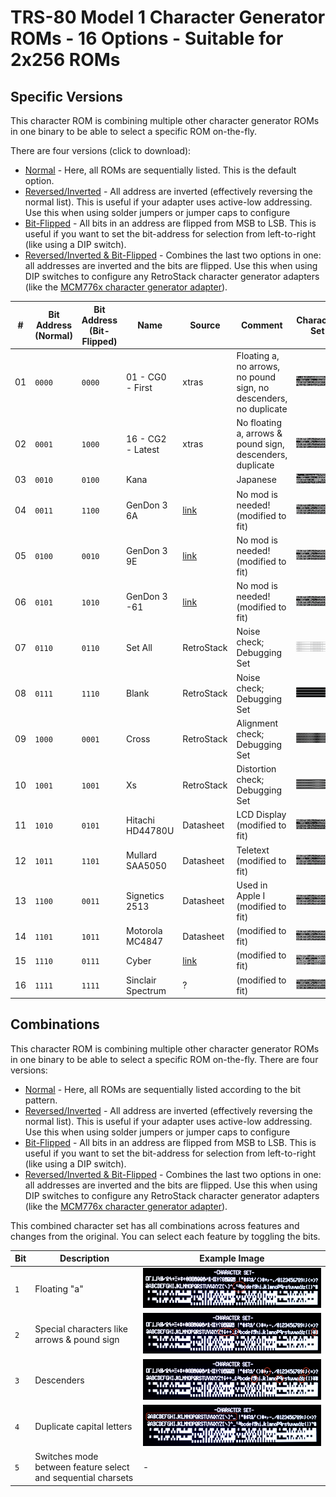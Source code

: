 # TRS-80 Model 1 Character Generator ROMs - 16 Options - Suitable for 2x256 ROMs

## Specific Versions

This character ROM is combining multiple other character generator ROMs in one binary to be able to select a specific ROM on-the-fly.

There are four versions (click to download):
- [Normal](character_set_16s.bin) - Here, all ROMs are sequentially listed. This is the default option.
- [Reversed/Inverted](character_set_16s_r.bin) - All address are inverted (effectively reversing the normal list). This is useful if your adapter uses active-low addressing. Use this when using solder jumpers or jumper caps to configure 
- [Bit-Flipped](character_set_16s_f.bin) - All bits in an address are flipped from MSB to LSB. This is useful if you want to set the bit-address for selection from left-to-right (like using a DIP switch).
- [Reversed/Inverted & Bit-Flipped](character_set_16s_rf.bin) - Combines the last two options in one: all addresses are inverted and the bits are flipped. Use this when using DIP switches to configure any RetroStack character generator adapters (like the [MCM776x character generator adapter](https://github.com/RetroStack/MCM776x_CharGen_Adapter)).

|#|Bit Address (Normal)| Bit Address (Bit-Flipped)|Name|Source|Comment|Character Set|
|-|-|-|-|-|-|-|
|01|`0000`|`0000`|01 - CG0 - First|xtras|Floating a, no arrows, no pound sign, no descenders, no duplicate|![01](../Images/01.png)|
|02|`0001`|`1000`|16 - CG2 - Latest|xtras|No floating a, arrows & pound sign, descenders, duplicate|![16](../Images/16.png)|
|03|`0010`|`0100`|Kana||Japanese|![17](../Images/17.png)|
|04|`0011`|`1100`|GenDon 3 6A|[link](https://forum.vcfed.org/index.php?threads/gendon3-improved-character-generator-for-the-model-i-discussion.59498/)|No mod is needed! (modified to fit)|![18](../Images/18.png)|
|05|`0100`|`0010`|GenDon 3 9E|[link](https://forum.vcfed.org/index.php?threads/gendon3-improved-character-generator-for-the-model-i-discussion.59498/)|No mod is needed! (modified to fit)|![19](../Images/19.png)|
|06|`0101`|`1010`|GenDon 3 -61|[link](https://forum.vcfed.org/index.php?threads/gendon3-improved-character-generator-for-the-model-i-discussion.59498/)|No mod is needed! (modified to fit)|![20](../Images/20.png)|
|07|`0110`|`0110`|Set All|RetroStack|Noise check; Debugging Set|![21](../Images/21.png)|
|08|`0111`|`1110`|Blank|RetroStack|Noise check; Debugging Set|![22](../Images/22.png)|
|09|`1000`|`0001`|Cross|RetroStack|Alignment check; Debugging Set|![23](../Images/23.png)|
|10|`1001`|`1001`|Xs|RetroStack|Distortion check; Debugging Set|![24](../Images/24.png)|
|11|`1010`|`0101`|Hitachi HD44780U|Datasheet|LCD Display (modified to fit)|![25](../Images/25.png)|
|12|`1011`|`1101`|Mullard SAA5050|Datasheet|Teletext (modified to fit)|![26](../Images/26.png)|
|13|`1100`|`0011`|Signetics 2513|Datasheet|Used in Apple I (modified to fit)|![27](../Images/27.png)|
|14|`1101`|`1011`|Motorola MC4847|Datasheet|(modified to fit)|![28](../Images/28.png)|
|15|`1110`|`0111`|Cyber|[link](http://www.6502.org/users/sjgray/computer/cbmchr/cbmchr.html)|(modified to fit)|![29](../Images/29.png)|
|16|`1111`|`1111`|Sinclair Spectrum|?|(modified to fit)|![30](../Images/30.png)|

## Combinations

This character ROM is combining multiple other character generator ROMs in one binary to be able to select a specific ROM on-the-fly. There are four versions:
- [Normal](character_set_16.bin) - Here, all ROMs are sequentially listed according to the bit pattern.
- [Reversed/Inverted](character_set_16_r.bin) - All address are inverted (effectively reversing the normal list). This is useful if your adapter uses active-low addressing. Use this when using solder jumpers or jumper caps to configure 
- [Bit-Flipped](character_set_16_f.bin) - All bits in an address are flipped from MSB to LSB. This is useful if you want to set the bit-address for selection from left-to-right (like using a DIP switch).
- [Reversed/Inverted & Bit-Flipped](character_set_16_rf.bin) - Combines the last two options in one: all addresses are inverted and the bits are flipped. Use this when using DIP switches to configure any RetroStack character generator adapters (like the [MCM776x character generator adapter](https://github.com/RetroStack/MCM776x_CharGen_Adapter)).

This combined character set has all combinations across features and changes from the original. You can select each feature by toggling the bits.

|Bit|Description|Example Image|
|-|-|-|
|`1`|Floating "a"|![Mask 1](../Images/Mask_1.jpg)|
|`2`|Special characters like arrows & pound sign|![Mask 2](../Images/Mask_2.jpg)|
|`3`|Descenders|![Mask 3](../Images/Mask_3.jpg)|
|`4`|Duplicate capital letters|![Mask 4](../Images/Mask_4.jpg)|
|`5`|Switches mode between feature select and sequential charsets|-|
